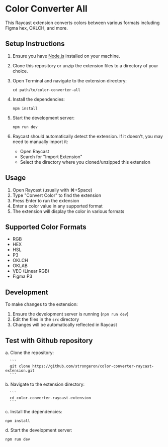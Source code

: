 # Color Converter All

This Raycast extension converts colors between various formats including Figma hex, OKLCH, and more.

## Setup Instructions

1. Ensure you have [Node.js](https://nodejs.org/) installed on your machine.

2. Clone this repository or unzip the extension files to a directory of your choice.

3. Open Terminal and navigate to the extension directory:
   ```
   cd path/to/color-converter-all
   ```

4. Install the dependencies:
   ```
   npm install
   ```

5. Start the development server:
   ```
   npm run dev
   ```

6. Raycast should automatically detect the extension. If it doesn't, you may need to manually import it:
   - Open Raycast
   - Search for "Import Extension"
   - Select the directory where you cloned/unzipped this extension

## Usage

1. Open Raycast (usually with ⌘+Space)
2. Type "Convert Color" to find the extension
3. Press Enter to run the extension
4. Enter a color value in any supported format
5. The extension will display the color in various formats

## Supported Color Formats

- RGB
- HEX
- HSL
- P3
- OKLCH
- OKLAB
- VEC (Linear RGB)
- Figma P3

## Development

To make changes to the extension:

1. Ensure the development server is running (`npm run dev`)
2. Edit the files in the `src` directory
3. Changes will be automatically reflected in Raycast

## Test with Github repository
a. Clone the repository:
      
      ```
      git clone https://github.com/strongeron/color-converter-raycast-extension.git
      ```
b. Navigate to the extension directory:

      ```
      cd color-converter-raycast-extension
      ```

c. Install the dependencies:
   ```
   npm install
   ```

d. Start the development server:
   ```
   npm run dev
   ```
